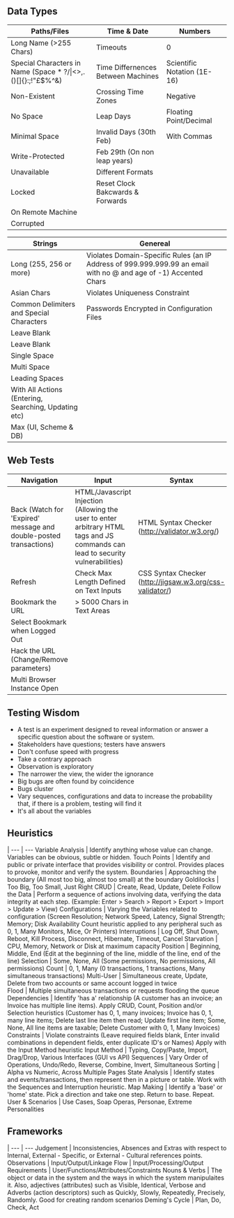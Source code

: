 ## Data Types
Paths/Files                                                   | Time & Date                        | Numbers                      
------------------------------------------------------------- | ---------------------------------- |-----------------------------
Long Name (>255 Chars)                                        | Timeouts                           | 0                           
Special Characters in Name (Space * ?/\|<>,.()[]{}:;!"£$%^&)  | Time Differnences Between Machines | Scientific Notation (1E-16) 
Non-Existent                                                  | Crossing Time Zones                | Negative                    
No Space                                                      | Leap Days                          | Floating Point/Decimal      
Minimal Space                                                 | Invalid Days (30th Feb)            | With Commas                 
Write-Protected                                               | Feb 29th (On non leap years)       |                             
Unavailable                                                   | Different Formats                  |                             
Locked                                                        | Reset Clock Bakcwards & Forwards   |                             
On Remote Machine                                             |                                    |                             
Corrupted                                                     |                                    |                             
 
Strings                                                 | Genereal                                                                                         
------------------------------------------------------- | -------------------------------------------------------------------------------------------------
Long (255, 256 or more)                                 | Violates Domain-Specific Rules (an IP Address of 999.999.999.99 an email with no @ and age of -1) Accented Chars                                          | SQL Reserved words                                                                               
Asian Chars                                             | Violates Uniqueness Constraint                                                                   
Common Delimiters and Special Characters                | Passwords Encrypted in Configuration Files                                                       
Leave Blank                                             |                                                                                                 
Leave Blank                                             |                                                                                                  
Single Space                                            |                                                                                                  
Multi Space                                             |                                                                                                  
Leading Spaces                                          |                                                                                                  
With All Actions (Entering, Searching, Updating etc)    |                                                                                                  
Max (UI, Scheme & DB)                                   |                                                                                                  


## Web Tests
Navigation | Input | Syntax | Preferences 
---------- | ----- | ------ | ----------- 
Back (Watch for 'Expired' message and double-posted transactions) | HTML/Javascript Injection (Allowing the user to enter arbitrary HTML tags and JS commands can lead to security vulnerabilities)   | HTML Syntax Checker (http://validator.w3.org/) | Javascript Off 
| Refresh                                                           | Check Max Length Defined on Text Inputs   | CSS Syntax Checker (http://jigsaw.w3.org/css-validator/) | Cookies Off
Bookmark the URL                                                  | > 5000 Chars in Text Areas                |        | Security High         
Select Bookmark when Logged Out                                   |                                           |        | Resize Browser Window 
Hack the URL (Change/Remove parameters)                           |                                           |        | Change Font Size      
Multi Browser Instance Open                                       |                                           |        |                       

## Testing Wisdom

- A test is an experiment designed to reveal information or answer a specific question about the software or system. 
- Stakeholders have questions; testers have answers 
- Don't confuse speed with progress 
- Take a contrary approach 
- Observation is exploratory 
- The narrower the view, the wider the ignorance 
- Big bugs are often found by coincidence 
- Bugs cluster
- Vary sequences, configurations and data to increase the probability that, if there is a problem, testing will find it 
- It's all about the variables 

## Heuristics

 | 
--- | ---
Variable Analysis | Identify anything whose value can change. Variables can be obvious, subtle or hidden. 
Touch Points  | Identify and public or private interface that provides visibility or control. Provides places to provoke, monitor and verify the system. 
Boundaries | Approaching the boundary (All most too big, almost too small) at the boundary 
Goldilocks | Too Big, Too Small, Just Right 
CRUD | Create, Read, Update, Delete 
Follow the Data | Perform a sequence of actions involving data, verifying the data integrity at each step. (Example: Enter > Search > Report > Export > Import > Update > View) 
Configurations | Varying the Variables related to configuration (Screen Resolution; Network Speed, Latency, Signal Strength; Memory; Disk Availability  Count heuristic applied to any peripheral such as 0, 1, Many Monitors, Mice, Or Printers) 
Interruptions | Log Off, Shut Down, Reboot, Kill Process, Disconnect, Hibernate, Timeout, Cancel 
Starvation | CPU, Memory, Network or Disk at maximum capacity 
Position | Beginning, Middle, End (Edit at the beginning of the line, middle of the line, end of the line) 
Selection | Some, None, All (Some permissions, No permissions, All permissions) 
Count | 0, 1, Many (0 transactions, 1 transactions, Many simultaneous transactions) 
Multi-User | Simultaneous create, Update, Delete from two accounts or same account logged in twice  
Flood | Multiple simultaneous transactions or requests flooding the queue 
Dependencies | Identify 'has a' relationship (A customer has an invoice; an Invoice has multiple line items). Apply CRUD, Count, Position and/or Selection heuristics (Customer has 0, 1, many invoices; Invoice has 0, 1, many line items; Delete last line item then read; Update first line item; Some, None, All line items are taxable; Delete Customer with 0, 1, Many Invoices) 
Constraints | Violate constraints (Leave required fields blank, Enter invalid combinations in dependent fields, enter duplicate ID's or Names) Apply with the Input Method heuristic 
Input Method | Typing, Copy/Paste, Import, Drag/Drop, Various Interfaces (GUI vs API) 
Sequences | Vary Order of Operations, Undo/Redo, Reverse, Combine, Invert, Simultaneous 
Sorting | Alpha vs Numeric, Across Multiple Pages 
State Analysis | Identify states and events/transactions, then represent then in a picture or table. Work with the Sequences and  Interruption heuristic. 
Map Making | Identify a 'base' or 'home' state. Pick a direction and take one step. Return to base. Repeat. 
User & Scenarios | Use Cases, Soap Operas, Personae, Extreme Personalities 

## Frameworks
 | 
--- | ---
Judgement | Inconsistencies, Absences and Extras with respect to Internal, External - Specific, or External - Cultural references points. 
Observations | Input/Output/Linkage 
Flow | Input/Processing/Output 
Requirements | User/Functions/Attributes/Constraints 
Nouns & Verbs | The object or data in the system and the ways in which the system manipulaites it. Also, adjectives (attributes) such as Visible, Identical, Verbose and Adverbs (action descriptors) such as Quickly, Slowly, Repeatedly, Precisely, Randomly. Good for creating random scenarios 
Deming's Cycle | Plan, Do, Check, Act 

